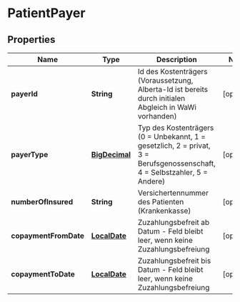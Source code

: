# PatientPayer

## Properties
Name | Type | Description | Notes
------------ | ------------- | ------------- | -------------
**payerId** | **String** | Id des Kostenträgers (Voraussetzung, Alberta-Id ist bereits durch initialen Abgleich in WaWi vorhanden) |  [optional]
**payerType** | [**BigDecimal**](BigDecimal.md) | Typ des Kostenträgers (0 &#x3D; Unbekannt, 1 &#x3D; gesetzlich, 2 &#x3D; privat, 3 &#x3D; Berufsgenossenschaft, 4 &#x3D; Selbstzahler, 5 &#x3D; Andere) |  [optional]
**numberOfInsured** | **String** | Versichertennummer des Patienten (Krankenkasse) |  [optional]
**copaymentFromDate** | [**LocalDate**](LocalDate.md) | Zuzahlungsbefreit ab Datum - Feld bleibt leer, wenn keine Zuzahlungsbefreiung |  [optional]
**copaymentToDate** | [**LocalDate**](LocalDate.md) | Zuzahlungsbefreit bis Datum - Feld bleibt leer, wenn keine Zuzahlungsbefreiung |  [optional]
